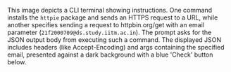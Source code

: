 This image depicts a CLI terminal showing instructions. One command installs the `httpie` package and sends an HTTPS request to a URL, while another specifies sending a request to httpbin.org/get with an email parameter (`21f2000709@ds.study.iitm.ac.in`). The prompt asks for the JSON output body from executing such a command. The displayed JSON includes headers (like Accept-Encoding) and args containing the specified email, presented against a dark background with a blue 'Check' button below.